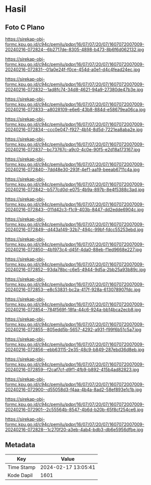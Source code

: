 # Hasil

## Foto C Plano

https://sirekap-obj-formc.kpu.go.id/c94c/pemilu/pdpr/16/07/07/20/07/1607072007009-20240216-072824--6b2717de-8305-4898-b473-8b6f6d062132.jpg

https://sirekap-obj-formc.kpu.go.id/c94c/pemilu/pdpr/16/07/07/20/07/1607072007009-20240216-072831--01a0e24f-f0ce-454d-a0e1-d4c4fead24ec.jpg

https://sirekap-obj-formc.kpu.go.id/c94c/pemilu/pdpr/16/07/07/20/07/1607072007009-20240216-072832--1ad8fc74-34d8-4621-94a9-27380de47b3e.jpg

https://sirekap-obj-formc.kpu.go.id/c94c/pemilu/pdpr/16/07/07/20/07/1607072007009-20240216-072833--a8028109-e6e6-43b8-884d-e58679ea06ca.jpg

https://sirekap-obj-formc.kpu.go.id/c94c/pemilu/pdpr/16/07/07/20/07/1607072007009-20240216-072834--ccc0e047-f927-4b14-8d5d-7221ea8aba2e.jpg

https://sirekap-obj-formc.kpu.go.id/c94c/pemilu/pdpr/16/07/07/20/07/1607072007009-20240216-072837--bc73767c-a9c0-4c0e-90f5-e2d18a173167.jpg

https://sirekap-obj-formc.kpu.go.id/c94c/pemilu/pdpr/16/07/07/20/07/1607072007009-20240216-072840--7dd48e30-293f-4ef1-aa19-beeab6711c4a.jpg

https://sirekap-obj-formc.kpu.go.id/c94c/pemilu/pdpr/16/07/07/20/07/1607072007009-20240216-072842--b577cd0d-e075-4b9a-897b-8e4f5388c3ad.jpg

https://sirekap-obj-formc.kpu.go.id/c94c/pemilu/pdpr/16/07/07/20/07/1607072007009-20240216-072843--011d42c3-f1c9-403b-8447-dd2edde6904c.jpg

https://sirekap-obj-formc.kpu.go.id/c94c/pemilu/pdpr/16/07/07/20/07/1607072007009-20240216-072849--d443a149-32b7-494c-99bf-fdcc55253ebd.jpg

https://sirekap-obj-formc.kpu.go.id/c94c/pemilu/pdpr/16/07/07/20/07/1607072007009-20240216-072850--4b1973c4-d45f-4da0-88eb-f1ed9668e227.jpg

https://sirekap-obj-formc.kpu.go.id/c94c/pemilu/pdpr/16/07/07/20/07/1607072007009-20240216-072852--93da78bc-c6e5-4944-9d5a-2bb25a93b89c.jpg

https://sirekap-obj-formc.kpu.go.id/c94c/pemilu/pdpr/16/07/07/20/07/1607072007009-20240216-072853--e8c53831-bc2a-417f-928a-613078907fdc.jpg

https://sirekap-obj-formc.kpu.go.id/c94c/pemilu/pdpr/16/07/07/20/07/1607072007009-20240216-072854--784f569f-18fa-44c6-924a-bb14bca2ecb8.jpg

https://sirekap-obj-formc.kpu.go.id/c94c/pemilu/pdpr/16/07/07/20/07/1607072007009-20240216-072855--805edd5b-5657-4292-a931-f99f6b51c5a7.jpg

https://sirekap-obj-formc.kpu.go.id/c94c/pemilu/pdpr/16/07/07/20/07/1607072007009-20240216-072856--ebb63115-2e35-48c9-b849-287ebd36d8eb.jpg

https://sirekap-obj-formc.kpu.go.id/c94c/pemilu/pdpr/16/07/07/20/07/1607072007009-20240216-072859--f2caf7cf-d9f1-4fb9-b892-415b4ad82823.jpg

https://sirekap-obj-formc.kpu.go.id/c94c/pemilu/pdpr/16/07/07/20/07/1607072007009-20240216-072900--d55058d3-f4aa-4b4a-8ad2-58ef893e1c1b.jpg

https://sirekap-obj-formc.kpu.go.id/c94c/pemilu/pdpr/16/07/07/20/07/1607072007009-20240216-072901--2c55564b-8547-4b6d-b20b-65f8cf254ce6.jpg

https://sirekap-obj-formc.kpu.go.id/c94c/pemilu/pdpr/16/07/07/20/07/1607072007009-20240216-072828--1c270f20-a3eb-4ab4-bdb3-db6e5956dfbe.jpg


## Metadata

| Key        | Value               |
| ---------- | ------------------- |
| Time Stamp | 2024-02-17 13:05:41 |
| Kode Dapil | 1601                |



